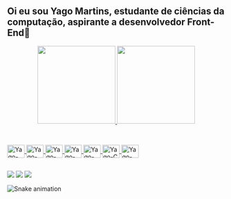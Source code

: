 ## Oi eu sou Yago Martins, estudante de ciências da computação, aspirante a desenvolvedor Front-End👋 

<div align="center">
  <a href="https://github.com/yagowill">
  <img height="180em" src="https://github-readme-stats.vercel.app/api?username=yagowill&show_icons=true&theme=solarized-dark&include_all_commits=true&count_private=true"/>
  <img height="180em" src="https://github-readme-stats.vercel.app/api/top-langs/?username=yagowill&layout=compact&langs_count=7&theme=solarized-dark"/>
</div>
  
##
  
<div style="display: inline_block"><br>
  <img align="center" alt="Yago-HTML" height="30" width="40" src="https://cdn.jsdelivr.net/gh/devicons/devicon/icons/html5/html5-plain.svg">
  <img align="center" alt="Yago-CSS" height="30" width="40" src="https://cdn.jsdelivr.net/gh/devicons/devicon/icons/css3/css3-plain.svg">
  <img align="center" alt="Yago-Ts" height="30" width="40" src="https://cdn.jsdelivr.net/gh/devicons/devicon/icons/javascript/javascript-original.svg">
  <img align="center" alt="Yago-Ts" height="30" width="40" src="https://cdn.jsdelivr.net/gh/devicons/devicon/icons/typescript/typescript-original.svg">
  <img align="center" alt="Yago-Python" height="30" width="40" src="https://cdn.jsdelivr.net/gh/devicons/devicon/icons/python/python-original.svg">
  <img align="center" alt="Yago-C" height="30" width="40" src="https://cdn.jsdelivr.net/gh/devicons/devicon/icons/c/c-original.svg" />
  <img align="center" alt="Yago-Git" height="30" width="40" src="https://cdn.jsdelivr.net/gh/devicons/devicon/icons/git/git-original.svg" />

</div>

##

<div> 
  <a href = "mailto:yagowill3@gmail.com"><img src="https://img.shields.io/badge/-Gmail-%23333?style=for-the-badge&logo=gmail&logoColor=white" target="_blank"></a>
  <a href="https://www.linkedin.com/in/yagowill/" target="_blank"><img src="https://img.shields.io/badge/-LinkedIn-%230077B5?style=for-the-badge&logo=linkedin&logoColor=white" target="_blank"></a>
  <a href="https://t.me/Yagowill" target="_blank"><img src="https://img.shields.io/badge/Telegram-2CA5E0?style=for-the-badge&logo=telegram&logoColor=white" target="_blank"></a>
 
![Snake animation](https://github.com/yagowill/yagowill/blob/output/github-contribution-grid-snake.svg)
  
</div>  

